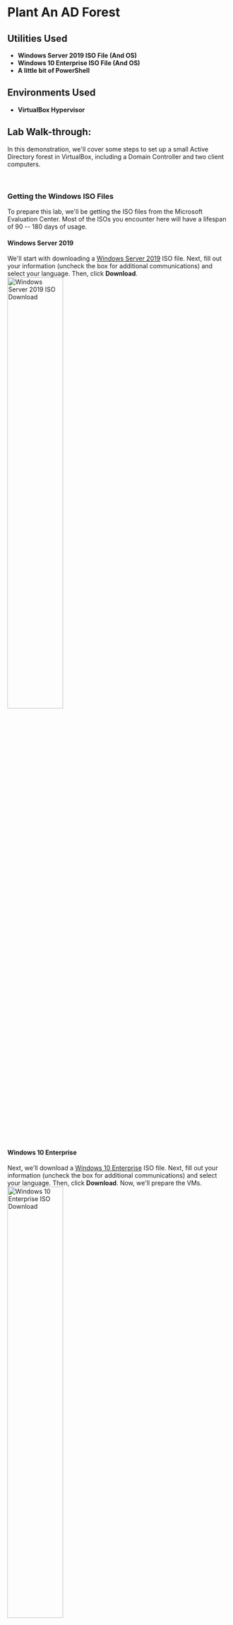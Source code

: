 # Plant An AD Forest
<h2>Utilities Used</h2>

- <b>Windows Server 2019 ISO File (And OS)</b>
- <b>Windows 10 Enterprise ISO File (And OS)</b>
- <b>A little bit of PowerShell</b>

<h2>Environments Used</h2>

- <b>VirtualBox Hypervisor </b>

<h2>Lab Walk-through:</h2>
<p>In this demonstration, we'll cover some steps to set up a small Active Directory forest in VirtualBox, including a Domain Controller and two client computers.</p>
<br />
<h3>Getting the Windows ISO Files</h3>
To prepare this lab, we'll be getting the ISO files from the Microsoft Evaluation Center. Most of the ISOs you encounter here will have a lifespan of 90 -- 180 days of usage.

<h4>Windows Server 2019</h4>
We'll start with downloading a <a href="https://www.microsoft.com/en-us/evalcenter/evaluate-windows-server-2019" target="_blank">Windows Server 2019</a> ISO file. Next, fill out your information (uncheck the box for additional communications) and select your language. Then, click <b>Download</b>.
<br/>
<img src="https://i.imgur.com/7Q18kJ0.png" height="50%" width="50%" alt="Windows Server 2019 ISO Download"/>
<br />
<h4>Windows 10 Enterprise</h4>
Next, we'll download a <a href="https://www.microsoft.com/en-us/evalcenter/evaluate-windows-10-enterprise" target="_blank">Windows 10 Enterprise</a> ISO file. Next, fill out your information (uncheck the box for additional communications) and select your language. Then, click <b>Download</b>. Now, we'll prepare the VMs.
<img src="https://i.imgur.com/B1CGAMt.png" height="50%" width="50%" alt="Windows 10 Enterprise ISO Download"/>
<br />

<h3>Windows Server 2019</h3>
Let's first configure our Windows Server 2019 VM as our domain controller. On our VirtualBox VM Manager, create a new VM by clicking the <b>New VM</b> button. Configure the following:
<br/>
<img src="https://i.imgur.com/q62IZCb.png" height="80%" width="80%" alt="VM Name and OS"/>
<br />
<img src="https://i.imgur.com/30MXVBB.png" height="80%" width="80%" alt="Hardware"/>
<br />
<img src="https://i.imgur.com/hAIh2aX.png" height="80%" width="80%" alt="Virtual Hard disk"/>
<br />
Click <b>Finish</b>, but don't start the VM yet!
<br />
<img src="https://i.imgur.com/3H0FGXs.png" height="50%" width="50%" alt="Network Settings Win Server 2019"/>
<br />
<img src="https://i.imgur.com/xhlKpnr.png" height="80%" width="80%" alt="Win Server 2019  Network Adapters"/>
<br />

<h3>Windows 10 Enterprise Template</h3>
Now, we'll create a new VM and give it a name such as <b><i>Win10EnterpriseTemplate</i></b>.
<br/>
<img src="https://i.imgur.com/5NUCs6B.png" height="80%" width="80%" alt="Create Win10EnterpriseTemplate"/>
<br />
<img src="https://i.imgur.com/qcZ29aP.png" height="80%" width="80%" alt="Hardware"/>
<br />
<img src="https://i.imgur.com/XLLFNp9.png" height="80%" width="80%" alt="Virtual Hard disk"/>
<br />
Again, click <b>Finish</b>, but do not start the VM yet! We'll go to the network settings of the VM.
<br/>
<img src="https://i.imgur.com/z236WTf.png" height="60%" width="60%" alt="Win10Enterprise Network Settings"/>
<br />
<img src="https://i.imgur.com/4EKyJtJ.png" height="80%" width="80%" alt="Win10EnterpriseTemplate Network Adapter"/>
<br />
Make sure to save the settings of the VM and now we'll start the installation of the operating systems.
<br />
<h3>Windows Server 2019</h3>
We'll hover over our newly created Windows Server 2019 VM and double-click to start the VM. Once booting finishes, Choose languge > Click <b>Install Now</b>.
<img src="https://i.imgur.com/Gnh0EGN.png" height="75%" width="75%" alt="Choose Language"/>
<br />
Choose <b>Windows Server 2019 Standard Evaluation (Desktop Experience)</b>
<img src="https://i.imgur.com/e9H4q1x.png" height="75%" width="75%" alt="Choose Standard Evaluation (desktop experience)"/>
<br />
We'll click <b>Next</b> and accept the terms and conditions. Then, we'll choose a <b>Custom</b> installation of Windows.
<br />
<img src="https://i.imgur.com/Zgy0KNX.png" height="75%" width="75%" alt="Custom: Install Windows..."/>
<br />
Click <b>Next</b> and wait for the installation to finish.
<br />
<img src="https://i.imgur.com/iDtp03c.png" height="55%" width="55%" alt="Installing Windows"/>
<br />
Enter a local administrator password and keep it in your records.
<br />
<img src="https://i.imgur.com/YfhVRHt.png" height="75%" width="75%" alt="Customize Settings"/>
<br />
Now, with VirtualBox, we'll click <b>Input</b> > <b>Keyboard</b> > <b>CTRL + ALT + DEL</b> to enter <b>CTRL + ALT + DEL</b> into the VM, and log in with your local Administrator password.
<br />
<img src="https://i.imgur.com/8JxQdlk.png" height="75%" width="75%" alt="Administrator Login"/>
<br />
Now, we'll configure the Server's Network Interface. In my environment, the pfSense DHCP service has been disabled for the AD (Active Directory) lab LAN, because we want the domain controller to act as the DHCP server for the client Windows computers. Therefore, we'll need to manually configure the domain controller.

<br />
To get started, on the Windows Server 2019 VM, we'll right-click the network interface icon and choose <b>Open Network & 
 Internet Settings</b>
 
<br />
<img src="https://i.imgur.com/2DV62M9.png" height="15%" width="15%" alt="Network Interface Icon"/>
<br />
<img src="https://i.imgur.com/pT0crPJ.png" height="35%" width="35%" alt="Open Network & Internet Settings"/>
<br />
Scroll down and choose <b>Change adapter options</b>
<br />
<img src="https://i.imgur.com/Kxz9gZD.png" height="50%" width="50%" alt="Change adapter options"/>
<br />
Right-click the adapter and choose <b>Properties</b>
<br />
<img src="https://i.imgur.com/JfJF1qu.png" height="60%" width="60%" alt="Properties"/>
<br />
Double-click <b>Internet Protocol Version 4 (TCP/IPv4)</b>
<br />
<img src="https://i.imgur.com/qhEDaJG.png" height="80%" width="80%" alt="IPv4"/>
<br />
We'll configure the adapter as follows:
<br />
<img src="https://i.imgur.com/bvM9p9A.png" height="80%" width="80%" alt="Use the following IP address"/>
<br />
So, for the DNS Server...two things:

- First, check with the DNS server running on the domain controller (we'll install it in a bit)
- If the DNS server doesn't know the answer, it will forward the DNS query to the default gateway and pfSense will resolve it


<h3>Rename the Server</h3>
Now we'll rename our Windows Server 2019 by clicking the <b>Start Menu</b> and click <b>Settings</b>
<br />
<img src="https://i.imgur.com/WbiYkia.png" height="40%" width="40%" alt="Settings > System"/>
<br />
<img src="https://i.imgur.com/1lwhOUj.png" height="40%" width="40%" alt="About"/>
<br />
<img src="https://i.imgur.com/YBoIL9J.png" height="40%" width="40%" alt="Rename this PC"/>
<br />
Enter DC1 as the name for the domain controller
<br />
<img src="https://i.imgur.com/R0jMYtX.png" height="75%" width="75%" alt="Rename to DC1"/>
<br />
Choose <b>Restart Now</b>. If a reason is required, choose <b>Other (planned)</b>.

<h3>Take Snapshot of the VM</h3>
In the VirtualBox VM manager, next to the Windows Server 2019 machine, click the menu icon and choose <b>Snapshots</b>.
<br />
<img src="https://i.imgur.com/wkqbEyO.png" height="60%" width="60%" alt="Choose Snapshots"/>
<br />
Click the <b>Take</b> button
<br />
<img src="https://i.imgur.com/pVTeu44.png" height="25%" width="25%" alt="Take button"/>
<br />
We can fill out the Snapshot entry with something like this:
<br />
<img src="https://i.imgur.com/8SjDYYN.png" height="45%" width="45%" alt="Description"/>
<br />
Click <b>OK</b>. Now, we can restore this snapshot any time if we want to roll back to a pre-domain install.

<h3>Configure Domain Services</h3>
Now, we'll reboot our DC1 (Windows Server 2019) VM. Once it is on, click <b>Manage</b> > <b>Add Roles and Features</b>
<br />
<img src="https://i.imgur.com/VQYqYo1.png" height="55%" width="55%" alt="Manage"/>
<br />
Click <b>Next</b> > <b>Next</b> > <b>Next</b> until you reach <b>Server Roles</b>. Check the following boxes:

- <b>Active Directory Domain Services</b>
- <b>DNS Server</b> (so we can resolve the domain controller by DNS name)

<figure>
  <img src="https://i.imgur.com/e4TXHcF.png" alt="Click Add Features" style="width:70%">
  <figcaption>Click Add Features</figcaption>
</figure>
<br />
<br />

<figure>
  <img src="https://i.imgur.com/FKwNcLV.png" alt="Click Add Features" style="width:70%">
  <figcaption>Click Add Features</figcaption>
</figure>

<br />

<br />
Click <b>Next</b> > <b>Install</b>. Wait for the installation to finish and click <b>Close</b>
<br />
<img src="https://i.imgur.com/1KiGLj6.png" height="75%" width="75%" alt="Feature Installation"/>
<br />
<h3>Configure Active Directory Domain Services</h3>
Log back into the domain controller (if you've taken a break) as the local administrator and wait for the Server Manager app to load. On the top ribbon of the Dashboard, click the flag icon with the alert:
<br />
<img src="https://i.imgur.com/dPQMT2a.png" height="20%" width="20%" alt="Flag"/>
<br />
<figure>
  <img src="https://i.imgur.com/ErVyPyZ.png" alt="Click Promote this server to a DC" style="width:50%">
  <figcaption>Click <b>Promote this server to a domain controller</b></figcaption>
</figure>
<br />
<br />
Choose <b>Add a new forest</b> and specify a <b>root domain name</b>. I chose <b>ad.lab</b> as my domain name, but you can choose any other local TLD (e.g., .com, .org, .net). Also, it is best to avoid using <b>.local</b> because that can interfere with multicast traffic.
<br />
<img src="https://i.imgur.com/IZ5JcmE.png" height="60%" width="60%" alt="add a new forest"/>
<br />
Click <b>Next</b>. The default options are fine. Specify a <b>restore password</b>. You can use the same password as the local admin or something different. It doesn't matter. Click <b>Next</b>.
<img src="https://i.imgur.com/21eNC4n.png" height="70%" width="70%" alt="DSRM"/>
<br />
<figure>
  <img src="https://i.imgur.com/7h9ourc.png" alt="DNS delegation" style="width:30%">
  <figcaption>Ignore the message</figcaption>
</figure>
<br />
<br />
Click <b>Next</b> and continue with the defaults
<br />
<img src="https://i.imgur.com/y1EHwNu.png" height="65%" width="65%" alt="Specify the location..."/>
<br />
Looks good. Click <b>Install</b> and wait for it to complete.
<br />
<img src="https://i.imgur.com/tVxnyei.png" height="75%" width="75%" alt="Install"/>
<br />
The server will automatically reboot afterwards. Be patient, it might take a while.
<br />
<img src="https://i.imgur.com/iEU6kYR.png" height="60%" width="60%" alt="rebooting"/>
<br />
<h3>Configure Active Directory Certificate Services</h3>
Active Directory Certificate Services will be installed to enable LDAPs. Log back into the domain controller as the local administrator and wait for the Server Manager application to load. Once it's open, go to <b>Manage > Add Roles and Features</b>.
<br />
<img src="https://i.imgur.com/gr5XxN3.png" height="45%" width="45%" alt="Add Roles and Features"/>
<br />
Click <b>Next</b> > <b>Next</b> > <b>Next</b> > Choose <b>Active Directory Certificate Services</b>
<br />
<figure>
  <img src="https://i.imgur.com/IJ2NdWs.png" alt="DNS delegation" style="width:60%">
  <figcaption>Click <b>Add Features</b></figcaption>
</figure>
<br />
<br />
<br />
Click <b>Next</b> > <b>Next</b> > <b>Next</b> > <b>Next</b>. For AD CS, choose the <b>Certificate Authority</b> role service.
<br />
<img src="https://i.imgur.com/M8rXjmM.png" height="80%" width="80%" alt="Certification Authority"/>
<br />
<img src="https://i.imgur.com/fi3FPXs.png" height="80%" width="80%" alt="View Installation Progress"/>
<br />
Click on the alert icon and click on the text to <b>Configure Active Directory Certificate Services</b>
<br />
<img src="https://i.imgur.com/ImVmtem.png" height="60%" width="60%" alt="Alert"/>
<br />
Click <b>Next</b>, then select the service role to configure. Click <b>Next</b>.
<br />
<img src="https://i.imgur.com/ZvmYyH0.png" height="70%" width="70%" alt="Select Role services to configure"/>
<br />
Choose <b>Enterprise CA</b> and click <b>Next</b>.
<br />
<img src="https://i.imgur.com/kI4kSFc.png" height="70%" width="70%" alt="Enterprise CA"/>
<br />
We're just going to use the default settings. Click <b>Next</b> > <b>Next</b> > <b>Next</b> > <b>Next</b> > <b>Next</b> > <b>Next</b> > <b>Configure</b>

<h3>Configure DNS Forwarders</h3>
The DNS server running on the domain controller will act as a resolver for the ad.lab domain (or whichever local domain you chose). We need a forwarder for any DNS query for which the DNS server does not know the answer. We can use the pfSense default gateway as a downstream DNS server that the domain controller can pass queries to for any unknown hostnames.
<br />
<br />
Still on the DC1 VM, open up the Start Menu and search for <b>DNS</b>
<br />
<img src="https://i.imgur.com/650QBqg.png" height="25%" width="25%" alt="DNS"/>
<br />
Expand <b>DNS</b> > <b>DC1</b> and double-click <b>Forwarders</b>
<br />
<img src="https://i.imgur.com/u4Sn7DG.png" height="75%" width="75%" alt="Forwarders"/>
<br />
Click <b>Edit</b> and add the IP address of the default gateway (mine is the following). Click <b>OK</b>.
<br />
<img src="https://i.imgur.com/u4Sn7DG.png" height="55%" width="55%" alt="Forwarders"/>
<br />
<img src="https://i.imgur.com/wErn29S.png" height="75%" width="75%" alt="Edit Forwarders"/>
<br />

<h3>Add and Configure a DHCP Server</h3>
Next, we'll open the Server Manager and go to <b>Manage</b> > <b>Add Roles and Features</b>
<br />
<img src="https://i.imgur.com/gr5XxN3.png" height="45%" width="45%" alt="Add Roles and Features"/>
<br />
Click <b>Next</b> > <b>Next</b> > <b>Next</b>
<br />
<br />
Click <b>DHCP Server</b>
<br />
<br />
<figure>
  <img src="https://i.imgur.com/cvbRxBm.png" alt="DHCP Server" style="width:60%">
  <figcaption>Click <b>Add Features</b> and click <b>Next</b> > <b>Next</b> <b>Next</b> > <b>Install</b></figcaption>
</figure>
<br />
<br />
<br />
Once the installation is complete, click on <b>Complete DHCP Configuration</b>
<br />
<img src="https://i.imgur.com/xSB0jCs.png" height="75%" width="75%" alt="DHCP Feature Installation"/>
<br />
<br />
<br />
<figure>
  <img src="https://i.imgur.com/cvbRxBm.png" alt="DHCP Server" style="width:60%">
  <figcaption>Click <b>Next</b> > <b>Commit</b> > <b>Close</b> > <b>Close</b></figcaption>
</figure>
<br />
<br />
<br />

Go to the <b>Start Menu</b> and search <b>DHCP</b>
<br />
<img src="https://i.imgur.com/tjRnMsk.png" height="25%" width="25%" alt="DHCP"/>
<br />
Expand the DHCP server tree and right-click <b>IPv4</b> and choose <b>New Scope</b>
<br />
<img src="https://i.imgur.com/eJP0AQj.png" height="45%" width="45%" alt="New Scope"/>
<br />
Click <b>Next</b> and give your DHCP configuration a name and description. Then, click <b>Next</b>.
<br />
<img src="https://i.imgur.com/efbEwHf.png" height="55%" width="55%" alt="Name & Description"/>
<br />
Configure the <b>DHCP address space</b> and <b>subnet mask</b>. Then, click <b>Next</b>.
<br />
<img src="https://i.imgur.com/oquEzTY.png" height="55%" width="55%" alt="Address space and subnet mask"/>
<br />
We're not configuring any DHCP exclusions (reservations), so click <b>Next</b>. We'll make it so clients' leases are good for one year. Click <b>Next</b>.
<br />
<img src="https://i.imgur.com/ju3GKVr.png" height="75%" width="75%" alt="Lease Duration"/>
<br />
Click <b>Next</b> to configure it now
<br />
<img src="https://i.imgur.com/Psgs4Cv.png" height="75%" width="75%" alt="Configure it now"/>
<br />
Enter the address of the default gateway and click <b>Add</b>.
<br />
<img src="https://i.imgur.com/1iaYiYx.png" height="75%" width="75%" alt="Click Add"/>
<br />
The default DNS configuration for DHCP clients is good here. Click <b>Next</b>.
<br />
<img src="https://i.imgur.com/bIOpayu.png" height="75%" width="75%" alt="DNS Servers"/>
<br />
We don't have a WINS server in our lab environment. Click <b>Next</b>.
<br />
<img src="https://i.imgur.com/RjMI06j.png" height="75%" width="75%" alt="No WINS Servers"/>
<br />
Click <b>Next</b> to activate the DHCP scope and click <b>Finish</b>.
<br />
<img src="https://i.imgur.com/UOg1LBK.png" height="45%" width="45%" alt="Activiate Scope now"/>
<br />

<h3>Add a Domain Administrator Account</h3>
Still on our domain controller (DC1), go to the <b>Start Menu</b> and search for <b>Active Directory Users and Computers</b> and open the app.
<br />
<img src="https://i.imgur.com/OUEd1t4.png" height="45%" width="45%" alt="Active Directory Users and Computers"/>
<br />
<br />
<br />
<figure>
  <img src="https://i.imgur.com/Kyb5lF6.png" alt="Right click for New User" style="width:50%">
  <figcaption><b>ad.lab</b> > <b>Right-click Users</b> > <b>New</b> > <b>User</b></figcaption>
</figure>
<br />
<br />
<br />

<br />
<br />
<br />
<figure>
  <img src="https://i.imgur.com/U36Ap5u.png" alt="New User details" style="width:60%">
  <figcaption>Fill out the fields with the User details</figcaption>
</figure>
<br />
<br />
<br />

<br />
<br />
<br />
<figure>
  <img src="https://i.imgur.com/XD01EsV.png" alt="Password options" style="width:60%">
  <figcaption>Set the password and password options</figcaption>
</figure>
<br />
<br />
<br />
We've just created a new user which will be another administrator account for the AD forest. We will now assign him to the 'Domain Admins' group.
Click <b>Users</b> > <b>Domain Admins</b>
<br />
<img src="https://i.imgur.com/2DWI3hO.png" height="25%" width="25%" alt="Domain Admins"/>
<br />
<br />
<br />
<figure>
  <img src="https://i.imgur.com/SzIOYxr.png" alt="Password options" style="width:50%">
  <figcaption>Enter the domain administrator username and click <b>Check Names</b>. Click <b>OK</b> > <b>OK</b></figcaption>
</figure>
<br />
<br />
<br />
<br />
<img src="https://i.imgur.com/sJKd32q.png" height="65%" width="65%" alt="Domain Admins Properties"/>
<br />
<br />
<br />
<figure>
  <img src="https://i.imgur.com/2mfML45.png" alt="Sign out" style="width:40%">
  <figcaption>Sign out of the local administrator account</figcaption>
</figure>
<br />
<br />
<br />
<br />

<h3>Add Some Users to the Lab</h3>
Log in as the new domain administrator
<br />
<img src="https://i.imgur.com/3eZotPY.png" height="75%" width="75%" alt="Log in as new admin"/>
<br />
<br />

Once logged in, go to the <b>Start Menu</b>. Search for <b>Active Directory Users and Computers</b> and open the app.
<br />
<img src="https://i.imgur.com/OUEd1t4.png" height="45%" width="45%" alt="Active Directory Users and Computers"/>
<br />

<br />
<br />
<figure>
  <img src="https://i.imgur.com/Kyb5lF6.png" alt="Right click for New User" style="width:50%">
  <figcaption><b>ad.lab</b> > <b>Right-click Users</b> > <b>New</b> > <b>User</b></figcaption>
</figure>
<br />
<br />
<br />
<h4>John Doe</h4>
<br />
<img src="https://i.imgur.com/wMuNVIm.png" height="65%" width="65%" alt="John Doe User Details"/>
<br />
<br />
<img src="https://i.imgur.com/ZlxWYLa.png" height="65%" width="65%" alt="John Doe User Password & Passwd opts."/>
<br />

<h4>Jane Doe</h4>

<br />
<img src="https://i.imgur.com/83IwDko.png" height="65%" width="65%" alt="Jane Doe User Details"/>
<br />
<br />
<img src="https://i.imgur.com/1Aau9W4.png" height="65%" width="65%" alt="Jane Doe User Password & Passwd opts."/>
<br />

<h3>Windows 10 Enterprise Template</h3>
We'll navigate back to VirtualBox VM manager and power on the Windows 10 Enterprise Template VM.
<br />
<br />
Choose your language and click <b>Next</b>
<br />
<img src="https://i.imgur.com/BCToWpd.png" height="65%" width="65%" alt="Choose Language"/>
<br />

Choose <b>Install Now</b> and accept the terms and conditions. Choose <b>Custom: Install Windows Only</b>.
<br />
<img src="https://i.imgur.com/XDHodFw.png" height="55%" width="55%" alt="Custom"/>
<br />

<br />
Click <b>Next</b>. Wait for the installation to finish.
<br />
<img src="https://i.imgur.com/SbWlTdA.png" height="65%" width="65%" alt="Installing Windows"/>
<br />

<br />
Select your regional and language settings. Choose <b>Domain join instead</b>
<br />
<img src="https://i.imgur.com/4mR3BKn.png" height="25%" width="25%" alt="Domain join instead"/>
<br />

<br />
Enter the username Template, as this is going to be our template VM.
<br />
<img src="https://i.imgur.com/aJ3jTv9.png" height="75%" width="75%" alt="Template"/>
<br />

<br />
Enter a password and set security questions. Save the information in your records.
<br />
<br />


Turn off all the services here:
<br />
<img src="https://i.imgur.com/MRaWJqr.png" height="75%" width="75%" alt="Disabled services"/>
<br />

Choose <b>Not now</b> for Cortana.
<br />

<h3>Sysrep the Template</h3>
***We want to run <b>sysrep</b> to create a template VM, so that when we clone the VM, the Windows systems will always have a unique SID when joining the domain.***

<br />
To get started, let's log into the system using the template credentials and open a PowerShell terminal as administrator.

<br />
Run the command
<br />
<img src="https://i.imgur.com/XeQEDdM.png" height="75%" width="75%" alt="PS command"/>
<br />

<br />
Click <b>OK</b>. Let the sysprep process run to completion. The VM should shutdown.
<br />

<h3>Windows 10 Enterprise VM 1</h3>
Right-click the <b>Windows 10 Enterprise Template</b> and choose <b>Clone</b>. Give the cloned VM a name such as <b><i>Win10Ent1</i></b>. Click <b>Clone</b> and move on to the next one.
<br />
<img src="https://i.imgur.com/9AvLfDB.png" height="75%" width="75%" alt="Win10Ent1"/>
<br />

<h3>Windows 10 Enterprise VM 2</h3>
Same thing goes for another clone. Right-click the <b>Windows 10 Enterprise Template</b> and choose <b>Clone</b>. Give the cloned VM a name such as <b><i>Win10Ent2</i></b>. Click <b>Clone</b> and wait for the process to complete

<br />
<h3>Joining the Computers to the Domain</h3>
I will only demonstrate this process on one of the VMs. Follow along and repeat this process on any other clients you would want to join to the domain.
<h4>Windows 10 Enterprise VM 1</h4>
**Because we selected the Out-of-Box-Experience (OOBE) when running sysprep on the template — which is the correct choice — we are required to run the through the Windows setup again as a newly issued computer.
<br />

This is essentially the same thing as receiving a newly imaged Windows computer from your employer and joining it to the local domain.**
<br />


<br />
<br />
<br />
<figure>
  <img src="https://i.imgur.com/5D3ABko.png" alt="Domain join instead" style="width:70%">
  <figcaption>Choose <b>Domain join instead</b></figcaption>
</figure>
<br />
<br />
<br />


<br />
<br />
<br />
<figure>
  <img src="https://i.imgur.com/JP8wuQc.png" alt="Domain join instead" style="width:70%">
  <figcaption>Set up a password and security questions. Save them for later use.</figcaption>
</figure>
<br />
<br />
<br />


<br />
<br />
<br />
<figure>
  <img src="https://i.imgur.com/vhmMInF.png" alt="Disable services" style="width:70%">
  <figcaption>Once again, disable these settings</figcaption>
</figure>
<br />
<br />
<br />


<br />
<br />
<br />
<figure>
  <img src="https://i.imgur.com/Uci7qzy.png" alt="Disable services" style="width:50%">
  <figcaption>Choose <b>Not now</b> for Cortana</figcaption>
</figure>
<br />
<br />


<br />
If you're prompted to allow your PC to be discoverable in the network, choose <b>Yes</b> for the sake of this lab. Once you're logged in, go to the <b>Start Menu</b> > <b>Search for This PC</b> > <b>Right-click</b> > <b>choose Properties</b>
<br />
<img src="https://i.imgur.com/5wslnT9.png" height="25%" width="25%" alt="This PC"/>
<br />


<br />
<br />
<br />
<figure>
  <img src="https://i.imgur.com/9bawckY.png" alt="Advance sys settings" style="width:40%">
  <figcaption>Go to <b>Advanced system settings</b></figcaption>
</figure>
<br />
<br />


<br />
<br />
<br />
<figure>
  <img src="https://i.imgur.com/UaPfFnv.png" alt="Change" style="width:70%">
  <figcaption>Click <b>Change</b></figcaption>
</figure>
<br />
<br />


<br />
<br />
<br />
<figure>
  <img src="https://i.imgur.com/Fh2Ytdi.png" alt="More" style="width:70%">
  <figcaption>Click <b>More</b></figcaption>
</figure>
<br />
<br />


<br />
<br />
<br />
<figure>
  <img src="https://i.imgur.com/ajbAV6z.png" alt="DNS suffix" style="width:70%">
  <figcaption>Enter your local <b>DNS suffix</b> for your AD domain</figcaption>
</figure>
<br />
<br />

<br/>
Name your computer whatever you like and Enter your AD local domain
<br />
<img src="https://i.imgur.com/fN3lm2L.png" height="45%" width="45%" alt="Win10Ent1 and Domain ad.lab"/>
<br />


<br />
<br />
<br />
<figure>
  <img src="https://i.imgur.com/Wnnm30v.png" alt="Enter credentials" style="width:45%">
  <figcaption>Enter the domain controller credentials</figcaption>
</figure>
<br />
<br />


<br />
<br />
<br />
<figure>
  <img src="https://i.imgur.com/n080Aqo.png" alt="Success" style="width:45%">
  <figcaption>Success!</figcaption>
</figure>
<br />
<br />

<br />
<img src="https://i.imgur.com/WZAVK9n.png" height="30%" width="30%" alt="Networks"/>
<br />


<br />
<br />
<br />
<figure>
  <img src="https://i.imgur.com/Xcj6axt.png" alt="Success" style="width:45%">
  <figcaption>Choose <b>Other User</b> > Log in as a domain user</figcaption>
</figure>
<br />
<br />


<br />
<img src="https://i.imgur.com/escNIPY.png" height="35%" width="35%" alt="Jane Doe logging in"/>
<br />

<br />
Pull up PowerShell and look at the output from this <b><i>whoami</i></b> command
<br />
<img src="https://i.imgur.com/mRGIlli.png" height="65%" width="65%" alt="PS whoami"/>
<br />


Nice! We now have a domain controller and two Windows 10 Enterprise clients joined to the domain controller.
<br />



<h2>References</h2>
https://benheater.com/virtualbox-lab-active-directory-lab/
<br />
